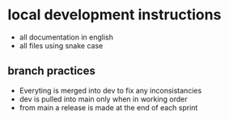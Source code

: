 # local development instructions

- all documentation in english
- all files using snake case

## branch practices
- Everyting is merged into dev to fix any inconsistancies
- dev is pulled into main only when in working order
- from main a release is made at the end of each sprint
